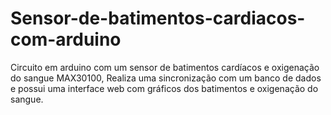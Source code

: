 # Sensor-de-batimentos-cardiacos-com-arduino
Circuito em arduino com um sensor de batimentos cardíacos e oxigenação do sangue MAX30100,
Realiza uma sincronização com um banco de dados e possui uma interface web com gráficos dos batimentos e oxigenação do sangue.

